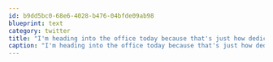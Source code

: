 ```yaml
---
id: b9dd5bc0-68e6-4028-b476-04bfde09ab98
blueprint: text
category: twitter
title: "I'm heading into the office today because that's just how dedicated I am. Also, as a contractor, I don't get paid for time off!"
caption: "I'm heading into the office today because that's just how dedicated I am. Also, as a contractor, I don't get paid for time off!"
---
```

